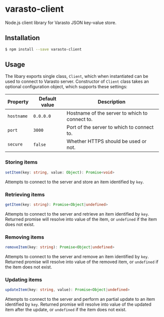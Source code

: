 # varasto-client

Node.js client library for Varasto JSON key-value store.

## Installation

```bash
$ npm install --save varasto-client
```

## Usage

The libary exports single class, `Client`, which when instantiated can be used
to connect to Varasto server. Constructor of `Client` class takes an optional
configuration object, which supports these settings:

Property   | Default value | Description
---------- | ------------- | -----------
`hostname` | `0.0.0.0`     | Hostname of the server to which to connect to.
`port`     | `3000`        | Port of the server to which to connect to.
`secure`   | `false`       | Whether HTTPS should be used or not.

### Storing items

```TypeScript
setItem(key: string, value: Object): Promise<void>
```

Attempts to connect to the server and store an item identified by `key`.

### Retrieving items

```TypeScript
getItem(key: string): Promise<Object|undefined>
```

Attempts to connect to the server and retrieve an item identified by `key`.
Returned promise will resolve into value of the item, or `undefined` if the
item does not exist.

### Removing items

```TypeScript
removeItem(key: string): Promise<Object|undefined>
```

Attempts to connect to the server and remove an item identified by `key`.
Returned promise will resolve into value of the removed item, or `undefined` if
the item does not exist.

### Updating items

```TypeScript
updateItem(key: string, value): Promise<Object|undefined>
```

Attempts to connect to the server and perform an partial update to an item
identified by `key`. Returned promise will resolve into value of the updated
item after the update, or `undefined` if the item does not exist.

